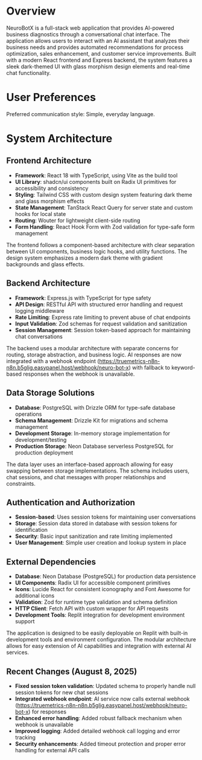 # Overview

NeuroBotX is a full-stack web application that provides AI-powered business diagnostics through a conversational chat interface. The application allows users to interact with an AI assistant that analyzes their business needs and provides automated recommendations for process optimization, sales enhancement, and customer service improvements. Built with a modern React frontend and Express backend, the system features a sleek dark-themed UI with glass morphism design elements and real-time chat functionality.

# User Preferences

Preferred communication style: Simple, everyday language.

# System Architecture

## Frontend Architecture
- **Framework**: React 18 with TypeScript, using Vite as the build tool
- **UI Library**: shadcn/ui components built on Radix UI primitives for accessibility and consistency
- **Styling**: Tailwind CSS with custom design system featuring dark theme and glass morphism effects
- **State Management**: TanStack React Query for server state and custom hooks for local state
- **Routing**: Wouter for lightweight client-side routing
- **Form Handling**: React Hook Form with Zod validation for type-safe form management

The frontend follows a component-based architecture with clear separation between UI components, business logic hooks, and utility functions. The design system emphasizes a modern dark theme with gradient backgrounds and glass effects.

## Backend Architecture
- **Framework**: Express.js with TypeScript for type safety
- **API Design**: RESTful API with structured error handling and request logging middleware
- **Rate Limiting**: Express rate limiting to prevent abuse of chat endpoints
- **Input Validation**: Zod schemas for request validation and sanitization
- **Session Management**: Session token-based approach for maintaining chat conversations

The backend uses a modular architecture with separate concerns for routing, storage abstraction, and business logic. AI responses are now integrated with a webhook endpoint (https://truemetrics-n8n-n8n.b5glig.easypanel.host/webhook/neuro-bot-x) with fallback to keyword-based responses when the webhook is unavailable.

## Data Storage Solutions
- **Database**: PostgreSQL with Drizzle ORM for type-safe database operations
- **Schema Management**: Drizzle Kit for migrations and schema management
- **Development Storage**: In-memory storage implementation for development/testing
- **Production Storage**: Neon Database serverless PostgreSQL for production deployment

The data layer uses an interface-based approach allowing for easy swapping between storage implementations. The schema includes users, chat sessions, and chat messages with proper relationships and constraints.

## Authentication and Authorization
- **Session-based**: Uses session tokens for maintaining user conversations
- **Storage**: Session data stored in database with session tokens for identification
- **Security**: Basic input sanitization and rate limiting implemented
- **User Management**: Simple user creation and lookup system in place

## External Dependencies
- **Database**: Neon Database (PostgreSQL) for production data persistence
- **UI Components**: Radix UI for accessible component primitives
- **Icons**: Lucide React for consistent iconography and Font Awesome for additional icons
- **Validation**: Zod for runtime type validation and schema definition
- **HTTP Client**: Fetch API with custom wrapper for API requests
- **Development Tools**: Replit integration for development environment support

The application is designed to be easily deployable on Replit with built-in development tools and environment configuration. The modular architecture allows for easy extension of AI capabilities and integration with external AI services.

## Recent Changes (August 8, 2025)
- **Fixed session token validation**: Updated schema to properly handle null session tokens for new chat sessions
- **Integrated webhook endpoint**: AI service now calls external webhook (https://truemetrics-n8n-n8n.b5glig.easypanel.host/webhook/neuro-bot-x) for responses
- **Enhanced error handling**: Added robust fallback mechanism when webhook is unavailable
- **Improved logging**: Added detailed webhook call logging and error tracking
- **Security enhancements**: Added timeout protection and proper error handling for external API calls